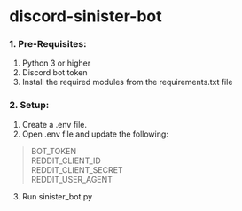 # discord-sinister-bot

### 1. Pre-Requisites:
1. Python 3 or higher
2. Discord bot token
3. Install the required modules from the requirements.txt file

### 2. Setup:
1. Create a .env file.
2. Open .env file and update the following:
  > BOT_TOKEN <BR>
  > REDDIT_CLIENT_ID <BR>
  > REDDIT_CLIENT_SECRET <BR>
  > REDDIT_USER_AGENT <BR>
3. Run sinister_bot.py
